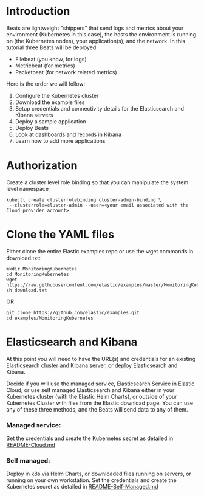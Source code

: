 # Introduction

Beats are lightweight "shippers" that send logs and metrics about your environment (Kubernetes in this case), the hosts the environment is running on (the Kubernetes nodes), your application(s), and the network.  In this tutorial three Beats will be deployed:
* Filebeat (you know, for logs)
* Metricbeat (for metrics)
* Packetbeat (for network related metrics)

Here is the order we will follow:

1. Configure the Kubernetes cluster
1. Download the example files
1. Setup credentials and connectivity details for the Elasticsearch and Kibana servers
1. Deploy a sample application
1. Deploy Beats
1. Look at dashboards and records in Kibana
1. Learn how to add more applications

# Authorization
Create a cluster level role binding so that you can manipulate the system level namespace

```
kubectl create clusterrolebinding cluster-admin-binding \
 --clusterrole=cluster-admin --user=<your email associated with the Cloud provider account>
```

# Clone the YAML files
Either clone the entire Elastic examples repo or use the wget commands in download.txt:

```
mkdir MonitoringKubernetes
cd MonitoringKubernetes
wget https://raw.githubusercontent.com/elastic/examples/master/MonitoringKubernetes/download.txt
sh download.txt
```

OR

```
git clone https://github.com/elastic/examples.git
cd examples/MonitoringKubernetes
```

# Elasticsearch and Kibana

At this point you will need to have the URL(s) and credentials for an existing Elasticsearch cluster and Kibana server, or deploy Elasticsearch and Kibana.

Decide if you will use the managed service, Elasticsearch Service in Elastic Cloud, or use self managed Elasticsearch and Kibana either in your Kubernetes cluster (with the Elastic Helm Charts), or outside of your Kubernetes Cluster with files from the Elastic download page.  You can use any of these three methods, and the Beats will send data to any of them.

### Managed service: 
Set the credentials and create the Kubernetes secret as detailed in [README-Cloud.md](README-Cloud.md)

### Self managed: 
Deploy in k8s via Helm Charts, or downloaded files running on servers, or running on your own workstation.  Set the credentials and create the Kubernetes secret as detailed in [README-Self-Managed.md](README-Self-Managed.md)

